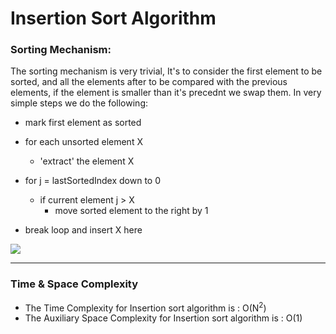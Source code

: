 # Insertion Sort Algorithm

### Sorting Mechanism:

The sorting mechanism is very trivial, It's to consider the first element to be sorted, and all the elements after to be compared with the previous elements, if the element is smaller than it's precednt we swap them. In very simple steps we do the following: 

* mark first element as sorted
* for each unsorted element X
    - 'extract' the element X
    
* for j = lastSortedIndex down to 0
    - if current element j > X
        * move sorted element to the right by 1

* break loop and insert X here

![](./Insertion.gif)
***
### Time & Space Complexity
- The Time Complexity for Insertion sort algorithm is : O(N<sup>2</sup>)
- The Auxiliary Space Complexity for Insertion sort algorithm is : O(1)

